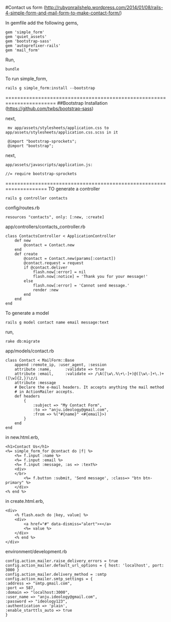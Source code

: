 #Contact us form (http://rubyonrailshelp.wordpress.com/2014/01/08/rails-4-simple-form-and-mail-form-to-make-contact-form/)


In gemfile add the following gems,

    gem 'simple_form'
    gem 'quiet_assets'
    gem 'bootstrap-sass'
	gem 'autoprefixer-rails'
	gem 'mail_form'


Run,

	bundle


To run simple_form,

	rails g simple_form:install --bootstrap
=======================================================================
##Bootstrap Installation (https://github.com/twbs/bootstrap-sass)

next,

	 mv app/assets/stylesheets/application.css to app/assets/stylesheets/application.css.scss in it
	 
	 @import "bootstrap-sprockets";
	 @import "bootstrap";

next,

	app/assets/javascripts/application.js:

	//= require bootstrap-sprockets
====================================================================
TO generate a controller

	rails g controller contacts

config/routes.rb

	resources "contacts", only: [:new, :create]

app/controllers/contacts_controller.rb

	class ContactsController < ApplicationController
  		def new
    		@contact = Contact.new
  		end
  		def create
    		@contact = Contact.new(params[:contact])
    		@contact.request = request
    		if @contact.deliver
      			flash.now[:error] = nil
      			flash.now[:notice] = 'Thank you for your message!'
    		else
      			flash.now[:error] = 'Cannot send message.'
      			render :new
    		end
  		end
	end

To generate a model

	rails g model contact name email message:text

run,

	rake db:migrate

app/models/contact.rb

	class Contact < MailForm::Base
  		append :remote_ip, :user_agent, :session
  		attribute :name,      :validate => true
  		attribute :email,     :validate => /\A([\w\.%\+\-]+)@([\w\-]+\.)+([\w]{2,})\z/i
  		attribute :message
  		# Declare the e-mail headers. It accepts anything the mail method
  		# in ActionMailer accepts.
  		def headers
    		{
      			:subject => "My Contact Form",
      			:to => "anju.ideology@gmail.com",
      			:from => %("#{name}" <#{email}>)
    		}
  		end
	end

in new.html.erb,

	<h1>Contact Us</h1>
  	<%= simple_form_for @contact do |f| %>
    	<%= f.input :name %> 
    	<%= f.input :email %>    
    	<%= f.input :message, :as => :text%>
    	<div>
      	</br>
      		<%= f.button :submit, 'Send message', :class=> "btn btn-primary" %>
    	</div>
  	<% end %>

in create.html.erb,

	<div>
  		<% flash.each do |key, value| %>
    	<div>
      		<a href="#" data-dismiss="alert">×</a>
        	<%= value %>
    	</div>
  		<% end %>
	</div>

environment/development.rb

	config.action_mailer.raise_delivery_errors = true
    config.action_mailer.default_url_options = { host: 'localhost', port: 3000 }   
	config.action_mailer.delivery_method = :smtp
 	config.action_mailer.smtp_settings = {
    :address => "smtp.gmail.com",
    :port => 587,
    :domain => "localhost:3000",
    :user_name => "anju.ideology@gmail.com",
    :password => "ideology123",
    :authentication => 'plain',
    :enable_starttls_auto => true 
    }

